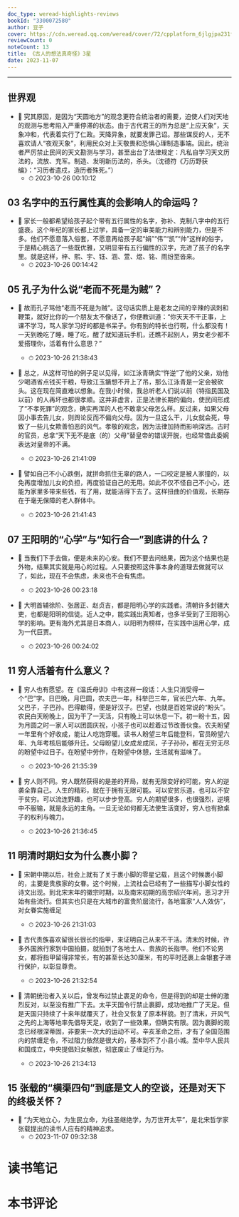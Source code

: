 ```yaml
---
doc_type: weread-highlights-reviews
bookId: "3300072580"
author: 豆子
cover: https://cdn.weread.qq.com/weread/cover/72/cpplatform_6jlgjpa231feszoqqqbukq/t7_cpplatform_6jlgjpa231feszoqqqbukq1695866646.jpg
reviewCount: 0
noteCount: 13
title: 《古人的想法真奇怪》3星
date: 2023-11-07
---
```


---


## 世界观


- 📌 究其原因，是因为“天圆地方”的观念更符合统治者的需要，迫使人们对天地的观测与思考陷入严重停滞的状态。由于古代君王的所为总是“上应天象”，天象冲和，代表着实行了仁政。天降异象，就要发罪己诏。那些谋反的人，无不喜欢请人“夜观天象”，利用民众对上天敬畏和恐惧心理制造事端。因此，统治者严厉禁止民间的天文勘测与学习，甚至出台了法律规定：凡私自学习天文历法的，流放、充军。制造、发明新历法的，杀头。（沈德符《万历野获编》：“习历者遣戍，造历者殊死。”） 
    - ⏱ 2023-10-26 00:10:12 
## 03 名字中的五行属性真的会影响人的命运吗？


- 📌 家长一般都希望给孩子起个带有五行属性的名字，弥补、克制八字中的五行盛衰。这个年纪的家长都上过学，具备一定的审美能力和辨别能力，但是不多。他们不愿意落入俗套，不愿意再给孩子起“娟”“伟”“凯”“帅”这样的俗字，于是精心挑选了一些既优雅，又明显带有五行偏性的汉字，充进了孩子的名字里。就是这样，梓、熙、宇、钰、涵、萱、煜、铭、雨纷至沓来。 
    - ⏱ 2023-10-26 00:14:42 
## 05 孔子为什么说“老而不死是为贼”？


- 📌 故而孔子骂他“老而不死是为贼”。这句话实质上是老友之间的辛辣的讽刺和鞭策，就好比你的一个朋友太不像话了，你便教训道：“你天天不干正事，上课不学习，骂人家学习好的都是书呆子。你有别的特长也行啊，什么都没有！一天到晚吃了睡，睡了吃，醒了就知道玩手机，还瞧不起别人，男女老少都不爱搭理你，活着有什么意思？” 
    - ⏱ 2023-10-26 21:38:43 

- 📌 总之，从这样可怕的例子足以见得，如江泳青确实“忤逆”了他的父亲，劝他少喝酒省点钱买干粮，导致江玉鐀想不开上了吊，那么江泳青是一定会被砍头。这在现在简直难以想象。在我小时候，我总听老人们说以前（特指民国及以前）的人再坏也都很孝顺。这并非虚言，正是法律长期的偏向，使民间形成了“不孝死罪”的观念，确实再浑的人也不敢拿父母怎么样。反过来，如果父母因小事去告儿女，则舆论反而不偏向父母。因为一旦这么干，儿女就会死，导致了一些儿女欺善怕恶的风气。孝敬的观念，因为法律加持而影响深远。古时的官员，总拿“天下无不是底（的）父母”替皇帝的错误开脱，也经常借此委婉表达对皇帝的不满。 
    - ⏱ 2023-10-26 21:41:09 

- 📌 譬如自己不小心跌倒，就拼命抓住无辜的路人，一口咬定是被人家撞的，以免再度增加儿女的负担，再度验证自己的无用。如此不仅不怪自己不小心，还能为家里多带来些钱，有了用，就能活得下去了。这样扭曲的价值观，长期存在于毫无保障的老人群体中。 
    - ⏱ 2023-10-26 21:41:43 
## 07 王阳明的“心学”与“知行合一”到底讲的什么？


- 📌 当我们下手去做，便是未来的心安。我们不要去问结果，因为这个结果也是外物，结果其实就是用心的过程。人只要按照这件事本身的道理去做就可以了，如此，现在不会焦虑，未来也不会有焦虑。 
    - ⏱ 2023-10-26 00:23:18 

- 📌 大明首辅徐阶、张居正、赵贞吉，都是阳明心学的实践者。清朝许多封疆大吏，也都是阳明的信徒。近人之中，能实践出真知者，也多半受到了王阳明心学的影响。更有海外尤其是日本商人，以阳明为榜样，在实践中运用心学，成为一代巨贾。 
    - ⏱ 2023-10-26 00:24:02 
## 11 穷人活着有什么意义？


- 📌 穷人也有愿望。在《温氏母训》中有这样一段话：人生只消受得一个“巴”字。日巴晩，月巴圆，农夫巴一年，科举巴三年，官长巴六年、九年。父巴子，子巴孙。巴得歇得，便是好汉子。巴望，也就是百姓常说的“盼头”。农民白天盼晚上，因为干了一天活，只有晚上可以休息一下。初一盼十五，因为月圆之时一家人可以团圆庆祝，小孩子也可以趁着过节改善伙食。农夫盼望一年里有个好收成，能让人吃饱穿暖。读书人盼望三年后能登科，官员盼望六年、九年考核后能够升迁。父母盼望儿女成龙成凤，子子孙孙，都在无穷无尽的盼望中过日子。在盼望中劳作，在盼望中休憩，生活就有滋味了。 
    - ⏱ 2023-10-26 21:35:39 

- 📌 穷人则不同。穷人既然获得的是差的开局，就有无限变好的可能，穷人的逆袭全靠自己。人生的精彩，就在于拥有无限可能。可以安贫乐道，也可以不安于贫穷。可以流连野趣，也可以步步登高。穷人的期望很多，也很强烈，逆境中不服输，就是永远的主角。一旦无论如何都无法使生活变好，穷人也有掀桌子的权利与魄力。 
    - ⏱ 2023-10-26 21:36:45 
## 11 明清时期妇女为什么裹小脚？


- 📌 宋朝中期以后，社会上就有了关于裹小脚的零星记载，且这个时候裹小脚的，主要是贵族家的女眷。这个时候，上流社会已经有了一些描写小脚女性的诗文出现。到北宋末年的徽宗时期，以及南宋初期的高宗绍兴年间，恶习才开始有些流行。但其实也只是在大城市的富贵阶层流行，各地富家“人人效仿”，对女眷实施缠足 
    - ⏱ 2023-10-26 21:31:03 

- 📌 古代贵族喜欢留很长很长的指甲，来证明自己从来不干活。清末的时候，许多外国旅行家到中国拍摄，就拍到了各地士人、贵族的长指甲。他们不论男女，都将指甲留得非常长，有的甚至长达30厘米，有的平时还裹上金银套子进行保护，以彰显尊贵。 
    - ⏱ 2023-10-26 21:32:54 

- 📌 清朝统治者入关以后，曾发布过禁止裹足的命令，但是得到的却是士绅的激烈反对，以至没有推广下去。太平天国令行禁止裹脚，成功地推广了天足。但是天国只持续了十来年就覆灭了，社会又恢复了原本样貌。到了清末，开风气之先的上海等地率先倡导天足，收到了一些效果，但确实有限。因为裹脚的观念已经根深蒂固，非要来一次大的运动不可。辛亥革命之后，才有了全国范围内的禁缠足令，不过阻力依然是很大的，基本到不了小县小城。至中华人民共和国成立，中央提倡妇女解放，彻底废止了缠足行为。 
    - ⏱ 2023-10-26 21:34:13 
## 15 张载的“横渠四句”到底是文人的空谈，还是对天下的终极关怀？


- 📌 “为天地立心，为生民立命，为往圣继绝学，为万世开太平”，是北宋哲学家张载提出的读书人应有的精神追求。 
    - ⏱ 2023-11-07 09:32:38 

# 读书笔记


# 本书评论
